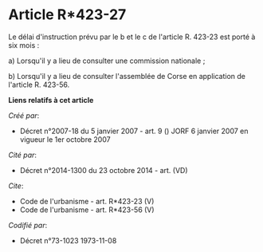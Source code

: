 # Article R*423-27

Le délai d'instruction prévu par le b et le c de l'article R. 423-23 est porté à six mois : 

a) Lorsqu'il y a lieu de consulter une commission nationale ; 

b) Lorsqu'il y a lieu de consulter l'assemblée de Corse en application de l'article R. 423-56.

**Liens relatifs à cet article**

_Créé par_:

  - Décret n°2007-18 du 5 janvier 2007 - art. 9 () JORF 6 janvier 2007 en vigueur le 1er octobre 2007

_Cité par_:

  - Décret n°2014-1300 du 23 octobre 2014 - art. (VD)

_Cite_:

  - Code de l'urbanisme - art. R*423-23 (V)
  - Code de l'urbanisme - art. R*423-56 (V)

_Codifié par_:

  - Décret n°73-1023 1973-11-08
